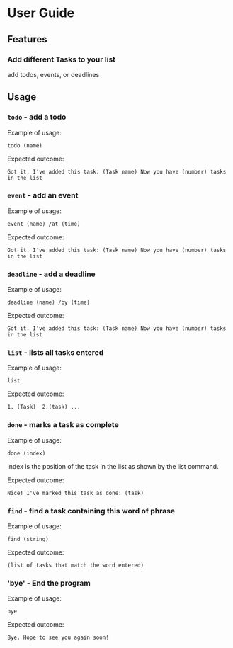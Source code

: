 # User Guide

## Features 

### Add different Tasks to your list
add todos, events, or deadlines

## Usage

### `todo` - add a todo

Example of usage: 

`todo (name)`

Expected outcome:

`Got it. I've added this task:
(Task name)
Now you have (number) tasks in the list`

### `event` - add an event

Example of usage:

`event (name) /at (time)`

Expected outcome:

`Got it. I've added this task:
(Task name)
Now you have (number) tasks in the list`

### `deadline` - add a deadline

Example of usage:

`deadline (name) /by (time)`

Expected outcome:

`Got it. I've added this task:
(Task name)
Now you have (number) tasks in the list`

### `list` - lists all tasks entered

Example of usage:

`list`

Expected outcome:

`1. (Task) 
2.(task)
...`

### `done` - marks a task as complete

Example of usage:

`done (index)`

index is the position of the task in the list
as shown by the list command.

Expected outcome:

`Nice! I've marked this task as done:
(task)`

### `find` - find a task containing this word of phrase

Example of usage:

`find (string)`

Expected outcome:

`(list of tasks that match the word entered)`

### 'bye' - End the program

Example of usage:

`bye`

Expected outcome:

`Bye. Hope to see you again soon!`
